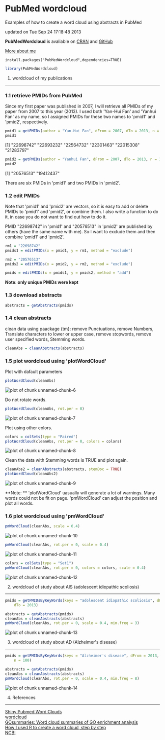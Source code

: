 PubMed wordcloud
==============================
Examples of how to create a word cloud using abstracts in PubMed

updated on Tue Sep 24 17:18:48 2013

**PubMedWordcloud** is avaliable on [CRAN](http://cran.r-project.org/web/packages/PubMedWordcloud/index.html) and [GitHub](https://github.com/felixfan/PubMedWordcloud)

[More about me](http://felixfan.github.io)

```
install.packages("PubMedWordcloud",dependencies=TRUE)
```


```r
library(PubMedWordcloud)
```


1. wordcloud of my publications
--------------------------------------
### 1.1 retrieve PMIDs from PubMed

Since my first paper was published in 2007, I will retrieve all PMIDs of my paper from 2007 to this year (2013). I used both 'Yan-Hui Fan' and 'Yanhui Fan' as my name, so I assigned PMIDs for these two names to 'pmid1' and 'pmid2', respectively.


```r
pmid1 = getPMIDs(author = "Yan-Hui Fan", dFrom = 2007, dTo = 2013, n = 10)
pmid1
```

[1] "22698742" "22693232" "22564732" "22301463" "22015308" "21283797"

```r
pmid2 = getPMIDs(author = "Yanhui Fan", dFrom = 2007, dTo = 2013, n = 10)
pmid2
```

[1] "20576513" "19412437"


There are six PMIDs in 'pmid1' and two PMIDs in 'pmid2'. 

### 1.2 edit PMIDs

Note that 'pmid1' and 'pmid2' are vectors, so it is easy to add or delete PMIDs to 'pmid1' and 'pmid2', or combine them. I also write a function to do it, in case you do not want to find out how to do it.   

PMID "22698742" in 'pmid1' and "20576513" in 'pmid2' are published by others (have the same name with me). So I want to exclude them and then combine 'pmid1' and 'pmid2'.   


```r
rm1 = "22698742"
pmids1 = editPMIDs(x = pmid1, y = rm1, method = "exclude")

rm2 = "20576513"
pmids2 = editPMIDs(x = pmid2, y = rm2, method = "exclude")

pmids = editPMIDs(x = pmids1, y = pmids2, method = "add")
```


**Note: only unique PMIDs were kept**

### 1.3 download abstracts


```r
abstracts = getAbstracts(pmids)
```


### 1.4 clean abstracts

clean data using paackage {tm}: remove Punctuations, remove Numbers, Translate characters to lower or upper case, remove stopwords, remove user specified words, Stemming words.   


```r
cleanAbs = cleanAbstracts(abstracts)
```


### 1.5 plot wordcloud using 'plotWordCloud'

Plot with dafault parameters   

```r
plotWordCloud(cleanAbs)
```

![plot of chunk unnamed-chunk-6](figure/unnamed-chunk-6.png) 


Do not rotate words.  

```r
plotWordCloud(cleanAbs, rot.per = 0)
```

![plot of chunk unnamed-chunk-7](figure/unnamed-chunk-7.png) 


Plot using other colors.

```r
colors = colSets(type = "Paired")
plotWordCloud(cleanAbs, rot.per = 0, colors = colors)
```

![plot of chunk unnamed-chunk-8](figure/unnamed-chunk-8.png) 


Clean the data with Stemming words is TRUE and plot again.   

```r
cleanAbs2 = cleanAbstracts(abstracts, stemDoc = TRUE)
plotWordCloud(cleanAbs2)
```

![plot of chunk unnamed-chunk-9](figure/unnamed-chunk-9.png) 


**Note: ** 'plotWordCloud' uasually will generate a lot of warnings. Many words could not be fit on page. 'pmWordCloud' can adjust the position and plot all words.

### 1.6 plot wordcloud using 'pmWordCloud'


```r
pmWordCloud(cleanAbs, scale = 0.4)
```

![plot of chunk unnamed-chunk-10](figure/unnamed-chunk-10.png) 



```r
pmWordCloud(cleanAbs, rot.per = 0, scale = 0.4)
```

![plot of chunk unnamed-chunk-11](figure/unnamed-chunk-11.png) 



```r
colors = colSets(type = "Set1")
pmWordCloud(cleanAbs, rot.per = 0, colors = colors, scale = 0.4)
```

![plot of chunk unnamed-chunk-12](figure/unnamed-chunk-12.png) 


2. wordcloud of study about AIS (adolescent idiopathic scoliosis)
----------------------------------

```r
pmids = getPMIDsByKeyWords(keys = "adolescent idiopathic scoliosis", dFrom = 2010, 
    dTo = 2013)
```

```r
abstracts = getAbstracts(pmids)
cleanAbs = cleanAbstracts(abstracts)
pmWordCloud(cleanAbs, rot.per = 0, scale = 0.4, min.freq = 3)
```

![plot of chunk unnamed-chunk-13](figure/unnamed-chunk-13.png) 


3. wordcloud of study about AD (Alzheimer's disease)
----------------------------------

```r
pmids = getPMIDsByKeyWords(keys = "Alzheimer's disease", dFrom = 2013, dTo = 2013, 
    n = 100)
```

```r
abstracts = getAbstracts(pmids)
cleanAbs = cleanAbstracts(abstracts)
pmWordCloud(cleanAbs, rot.per = 0, scale = 0.4, min.freq = 8)
```

![plot of chunk unnamed-chunk-14](figure/unnamed-chunk-14.png) 


4. References
-----------------
[Shiny Pubmed Word Clouds](http://www.vesnam.com/Rblog/pubmedwordcloud/)    
[wordcloud](http://cran.r-project.org/web/packages/wordcloud/index.html)   
[GOsummaries: Word cloud summaries of GO enrichment analysis](http://cran.r-project.org/web/packages/GOsummaries/index.html)   
[How I used R to create a word cloud, step by step](http://georeferenced.wordpress.com/2013/01/15/rwordcloud/)   
[NCBI](http://www.ncbi.nlm.nih.gov/books/NBK25500/)   



